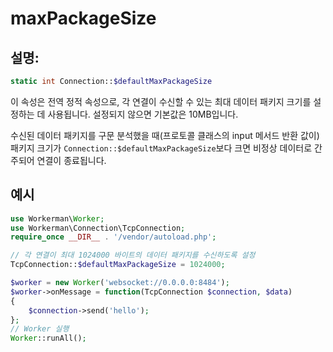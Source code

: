 # maxPackageSize

## 설명:
```php
static int Connection::$defaultMaxPackageSize
```

이 속성은 전역 정적 속성으로, 각 연결이 수신할 수 있는 최대 데이터 패키지 크기를 설정하는 데 사용됩니다. 설정되지 않으면 기본값은 10MB입니다.

수신된 데이터 패키지를 구문 분석했을 때(프로토콜 클래스의 input 메서드 반환 값이) 패키지 크기가 ```Connection::$defaultMaxPackageSize```보다 크면 비정상 데이터로 간주되어 연결이 종료됩니다.


## 예시


```php
use Workerman\Worker;
use Workerman\Connection\TcpConnection;
require_once __DIR__ . '/vendor/autoload.php';

// 각 연결이 최대 1024000 바이트의 데이터 패키지를 수신하도록 설정
TcpConnection::$defaultMaxPackageSize = 1024000;

$worker = new Worker('websocket://0.0.0.0:8484');
$worker->onMessage = function(TcpConnection $connection, $data)
{
    $connection->send('hello');
};
// Worker 실행
Worker::runAll();
```

